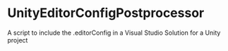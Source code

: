 # UnityEditorConfigPostprocessor
 A script to include the .editorConfig in a Visual Studio Solution for a Unity project
